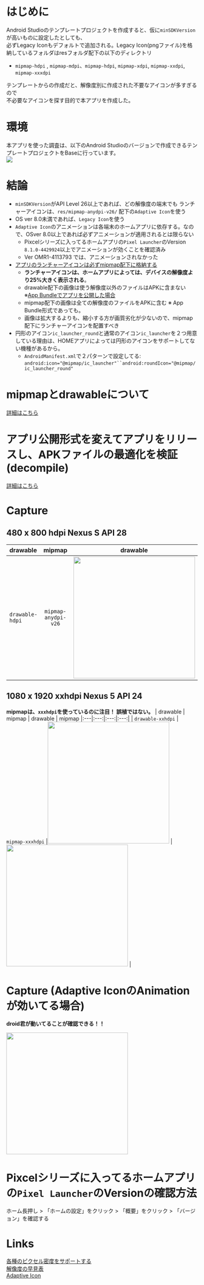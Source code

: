 # はじめに
Android Studioのテンプレートプロジェクトを作成すると、仮に`minSDKVersion`が高いものに設定したとしても、<br>
必ずLegacy Iconもデフォルトで追加される。Legacy Icon(pngファイル)を格納しているフォルダはresフォルダ配下の以下のディレクトリ<br>
- `mipmap-hdpi` , `mipmap-mdpi`、`mipmap-hdpi`, `mipmap-xdpi`, `mipmap-xxdpi`, `mipmap-xxxdpi`<br>

テンプレートからの作成だと、解像度別に作成された不要なアイコンが多すぎるので<br>
不必要なアイコンを探す目的で本アプリを作成した。<br>

# 環境

本アプリを使った調査は、以下のAndroid Studioのバージョンで作成できるテンプレートプロジェクトをBaseに行っています。<br>
<img src="https://user-images.githubusercontent.com/16476224/120110164-6f8ad200-c1a7-11eb-8da0-cf8b4111a289.png" />

# 結論
- `minSDKVersion`がAPI Level 26以上であれば、どの解像度の端末でも ランチャーアイコンは、`res/mipmap-anydpi-v26/` 配下の`Adaptive Icon`を使う
- OS ver 8.0未満であれば、`Legacy Icon`を使う
- `Adaptive Icon`のアニメーションは各端末のホームアプリに依存する。なので、OSver 8.0以上であれば必ずアニメーションが適用されるとは限らない
    - Pixcelシリーズに入ってるホームアプリの`Pixel Launcher`のVersion `8.1.0-4429924`以上でアニメーションが効くことを確認済み
    - Ver OMR1-4113793 では、アニメーションされなかった
- [アプリのランチャーアイコンは必ずmipmap配下に格納する](https://developer.android.com/training/multiscreen/screendensities?hl=ja#mipmap)
    - **ランチャーアイコンは、ホームアプリによっては、デバイスの解像度より25%大きく表示される**。
    - drawable配下の画像は使う解像度以外のファイルはAPKに含まない ※[App Bundleでアプリを公開した場合](https://developer.android.com/topic/performance/reduce-apk-size?hl=ja)
    - mipmap配下の画像は全ての解像度のファイルをAPKに含む ※ App Bundle形式であっても。
    - 画像は拡大するよりも、縮小する方が画質劣化が少ないので、mipmap配下にランチャーアイコンを配置すべき
- 円形のアイコン`ic_launcher_round`と通常のアイコン`ic_launcher`を２つ用意している理由は、HOMEアプリによっては円形のアイコンをサポートしてない機種があるから。
    - `AndroidManifest.xml`で２パターンで設定してる: `android:icon="@mipmap/ic_launcher"``android:roundIcon="@mipmap/ic_launcher_round"`

# mipmapとdrawableについて
[詳細はこちら](https://github.com/LeoAndo/ScreendensitiesTest/blob/main/document/about_mipmap_and_drawable_directory.key)<br>

# アプリ公開形式を変えてアプリをリリースし、APKファイルの最適化を検証 (decompile)
[詳細はこちら](https://github.com/LeoAndo/ScreendensitiesTest/blob/main/document/about_mipmap_and_drawable_directory.key)<br>

# Capture

## 480 x 800 hdpi  Nexus S API 28

| drawable | mipmap | drawable | mipmap
|:---|:---:|:---:|:---:|
| `drawable-hdpi` | `mipmap-anydpi-v26` |<img src= "https://user-images.githubusercontent.com/16476224/120109905-68af8f80-c1a6-11eb-8919-1b926884d5f3.png" width=320 /> |<img src= "https://user-images.githubusercontent.com/16476224/120109902-66e5cc00-c1a6-11eb-9e00-4cd98cdeeea5.png" width=320 /> |

## 1080 x 1920 xxhdpi  Nexus 5 API 24

**mipmapは、`xxxhdpi`を使っているのに注目！ 誤植ではない。**
| drawable | mipmap | drawable | mipmap
|:---|:---:|:---:|:---:|
| `drawable-xxhdpi` | `mipmap-xxxhdpi` |<img src= "https://user-images.githubusercontent.com/16476224/120109852-25edb780-c1a6-11eb-95a9-43651e047e38.png" width=320 /> |<img src= "https://user-images.githubusercontent.com/16476224/120109850-2423f400-c1a6-11eb-9cba-3313a601627a.png" width=320 /> |

# Capture (Adaptive IconのAnimationが効いてる場合)

**droid君が動いてることが確認できる！！**

<img src= "https://user-images.githubusercontent.com/16476224/120109978-b4623900-c1a6-11eb-942b-64e0cf42fe6f.gif" width=320 />

# Pixcelシリーズに入ってるホームアプリの`Pixel Launcher`のVersionの確認方法

ホーム長押し > 「ホームの設定」をクリック > 「概要」をクリック > 「バージョン」を確認する

# Links
[各種のピクセル密度をサポートする](https://developer.android.com/training/multiscreen/screendensities?hl=ja)<br>
[解像度の早見表](https://developer.android.com/training/multiscreen/screendensities?hl=ja#TaskProvideAltBmp)<br>
[Adaptive Icon](https://developer.android.com/guide/practices/ui_guidelines/icon_design_adaptive?hl=ja)<br>
